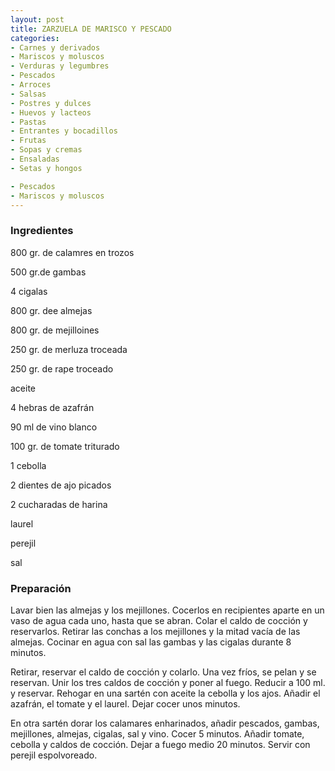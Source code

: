 ```yaml
---
layout: post
title: ZARZUELA DE MARISCO Y PESCADO
categories:
- Carnes y derivados
- Mariscos y moluscos
- Verduras y legumbres
- Pescados
- Arroces
- Salsas
- Postres y dulces
- Huevos y lacteos
- Pastas
- Entrantes y bocadillos
- Frutas
- Sopas y cremas
- Ensaladas
- Setas y hongos

- Pescados
- Mariscos y moluscos
---
```

<h3>Ingredientes</h3>
800 gr. de calamres en trozos

500 gr.de gambas

4 cigalas

800 gr. dee almejas

800 gr. de mejilloines

250 gr. de merluza troceada

250 gr. de rape troceado

aceite

4 hebras de azafrán

90 ml de vino blanco

100 gr. de tomate triturado

1 cebolla

2 dientes de ajo picados

2 cucharadas de harina

laurel

perejil

sal

<h3>Preparación</h3>
Lavar bien las almejas y los mejillones. Cocerlos en recipientes aparte en un vaso de agua cada uno, hasta que se abran. Colar el caldo de cocción y reservarlos. Retirar las conchas a los mejillones y la mitad vacía de las almejas. Cocinar en agua con sal las gambas y las cigalas durante 8 minutos.

Retirar, reservar el caldo de cocción y colarlo. Una vez fríos, se pelan y se reservan. Unir los tres caldos de cocción y poner al fuego. Reducir a 100 ml. y reservar. Rehogar en una sartén con aceite la cebolla y los ajos. Añadir el azafrán, el tomate y el laurel. Dejar cocer unos minutos.

En otra sartén dorar los calamares enharinados, añadir pescados, gambas, mejillones, almejas, cigalas, sal y vino. Cocer 5 minutos. Añadir tomate, cebolla y caldos de cocción. Dejar a fuego medio 20 minutos. Servir con perejil espolvoreado.

